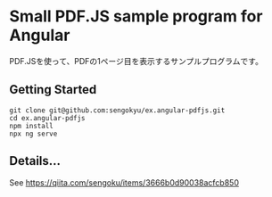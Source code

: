 # Small PDF.JS sample program for Angular

PDF.JSを使って、PDFの1ページ目を表示するサンプルプログラムです。

## Getting Started

```console
git clone git@github.com:sengokyu/ex.angular-pdfjs.git
cd ex.angular-pdfjs
npm install
npx ng serve
```

## Details...

See https://qiita.com/sengoku/items/3666b0d90038acfcb850
